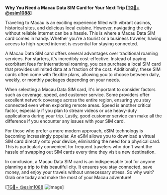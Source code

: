 **Why You Need a Macau Data SIM Card for Your Next Trip [[TG💪+ @esim1088](https://t.me/s/esim1088)]**

Traveling to Macau is an exciting experience filled with vibrant casinos, historical sites, and delicious local cuisine. However, navigating the city without reliable internet can be a hassle. This is where a Macau Data SIM card comes in handy. Whether you're a tourist or a business traveler, having access to high-speed internet is essential for staying connected.

A Macau Data SIM card offers several advantages over traditional roaming services. For starters, it's incredibly cost-effective. Instead of paying exorbitant fees for international roaming, you can purchase a local SIM card that provides unlimited data at a fraction of the cost. Additionally, these SIM cards often come with flexible plans, allowing you to choose between daily, weekly, or monthly packages depending on your needs.

When selecting a Macau Data SIM card, it's important to consider factors such as coverage, speed, and customer service. Some providers offer excellent network coverage across the entire region, ensuring you stay connected even when exploring remote areas. Speed is another critical factor, especially if you plan to stream videos or use heavy-duty applications during your trip. Lastly, good customer service can make all the difference if you encounter any issues with your SIM card.

For those who prefer a more modern approach, eSIM technology is becoming increasingly popular. An eSIM allows you to download a virtual SIM card directly onto your device, eliminating the need for a physical card. This is particularly convenient for frequent travelers who don't want the hassle of swapping out SIM cards every time they visit a new destination.

In conclusion, a Macau Data SIM card is an indispensable tool for anyone planning a trip to this beautiful city. It ensures you stay connected, save money, and enjoy your travels without unnecessary stress. So why wait? Grab one today and make the most of your Macau adventure! 

[[TG💪+ @esim1088](https://t.me/s/esim1088) ![Image](https://i.postimg.cc/Y0z9fWf4/image.png)]